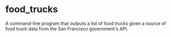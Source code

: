 # food_trucks
A command-line program that outputs a list of food trucks given a source of food truck data from the San Francisco government's API. 

